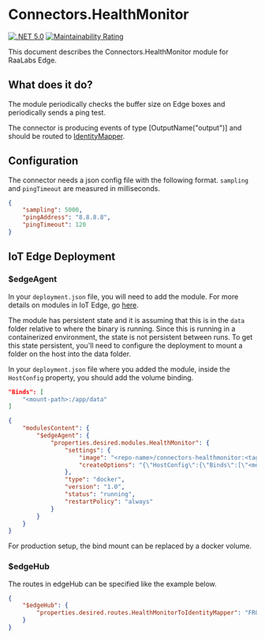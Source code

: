 # Connectors.HealthMonitor

[![.NET 5.0](https://github.com/RaaLabs/Connectors.HealthMonitor/actions/workflows/dotnet.yml/badge.svg)](https://github.com/RaaLabs/Connectors.HealthMonitor/actions/workflows/dotnet.yml)
[![Maintainability Rating](https://sonarcloud.io/api/project_badges/measure?project=RaaLabs_Connectors.HealthMonitor&metric=sqale_rating)](https://sonarcloud.io/dashboard?id=RaaLabs_Connectors.HealthMonitor)

This document describes the Connectors.HealthMonitor module for RaaLabs Edge.

## What does it do?

The module periodically checks the buffer size on Edge boxes and periodically sends a ping test.

The connector is producing events of type [OutputName("output")] and should be routed to [IdentityMapper](https://github.com/RaaLabs/IdentityMapper).

## Configuration

The connector needs a json config file with the following format. `sampling` and `pingTimeout` are measured in milliseconds.

````json
{
    "sampling": 5000,
    "pingAddress": "8.8.8.8",
    "pingTimeout": 120
}
````

## IoT Edge Deployment

### $edgeAgent

In your `deployment.json` file, you will need to add the module. For more details on modules in IoT Edge, go [here](https://docs.microsoft.com/en-us/azure/iot-edge/module-composition).

The module has persistent state and it is assuming that this is in the `data` folder relative to where the binary is running.
Since this is running in a containerized environment, the state is not persistent between runs. To get this state persistent, you'll
need to configure the deployment to mount a folder on the host into the data folder.

In your `deployment.json` file where you added the module, inside the `HostConfig` property, you should add the
volume binding.

```json
"Binds": [
    "<mount-path>:/app/data"
]
```

```json
{
    "modulesContent": {
        "$edgeAgent": {
            "properties.desired.modules.HealthMonitor": {
                "settings": {
                    "image": "<repo-name>/connectors-healthmonitor:<tag>",
                    "createOptions": "{\"HostConfig\":{\"Binds\":[\"<mount-path>:/app/data\"]}}"
                },
                "type": "docker",
                "version": "1.0",
                "status": "running",
                "restartPolicy": "always"
            }
        }
    }
}
```

For production setup, the bind mount can be replaced by a docker volume.

### $edgeHub

The routes in edgeHub can be specified like the example below.

```json
{
    "$edgeHub": {
        "properties.desired.routes.HealthMonitorToIdentityMapper": "FROM /messages/modules/HealthMonitor/outputs/* INTO BrokeredEndpoint(\"/modules/IdentityMapper/inputs/events\")"
    }
}
```
